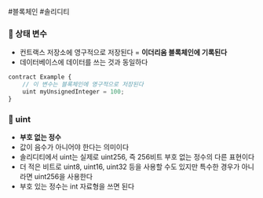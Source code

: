 ---
---

#블록체인 #솔리디티 
### 📌 상태 변수
+ 컨트랙스 저장소에 영구적으로 저장된다 = **이더리움 블록체인에 기록된다**
+ 데이터베이스에 데이터를 쓰는 것과 동일하다

``` JavaScript
contract Example { 
	// 이 변수는 블록체인에 영구적으로 저장된다
	uint myUnsignedInteger = 100; 
}
```

### 📌 uint
+ **부호 없는 정수**
+ 값이 음수가 아니어야 한다는 의미이다
+ 솔리디티에서 uint는 실제로 uint256, 즉 256비트 부호 없는 정수의 다른 표현이다
+ 더 적은 비트로 uint8, uint16, uint32 등을 사용할 수도 있지만 특수한 경우가 아니라면 uint256을 사용한다
+ 부호 있는 정수는 int 자료형을 쓰면 된다